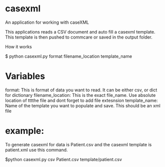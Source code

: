 casexml
=======
An application for working with caseXML

This applications reads a CSV document and auto fill a casexml template.
This template is then pushed to commcare or saved in the output folder.

How it works

$ python casexml.py format filename_location template_name

Variables
==========
format:  This is  format of data you want to read. It can be either csv, or dict for dictionary
filename_location: This is the exact file_name. Use absolute location of tttthe file and dont forget to add file extesnsion
template_name: Name of the template you want to populate and save. This should be an xml file

example:
========
To generate casexml for data is Patient.csv and the casexml template is patient.xml use this command.

$python casexml.py csv Patient.csv template/patient.csv

